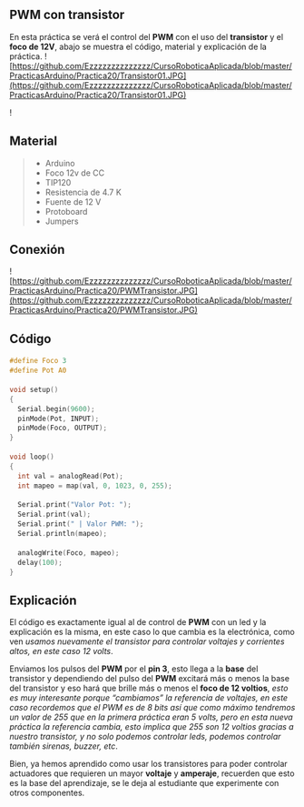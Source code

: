 ## PWM con transistor
En esta práctica se verá el control del **PWM** con el uso del **transistor** y el **foco de 12V**, abajo se muestra el código, material y explicación de la práctica.
![https://github.com/Ezzzzzzzzzzzzzz/CursoRoboticaAplicada/blob/master/PracticasArduino/Practica20/Transistor01.JPG](https://github.com/Ezzzzzzzzzzzzzz/CursoRoboticaAplicada/blob/master/PracticasArduino/Practica20/Transistor01.JPG)

!

## Material
> - Arduino
> - Foco 12v de CC
> - TIP120
> - Resistencia de 4.7 K
> - Fuente de 12 V
> - Protoboard
> - Jumpers

## Conexión
![https://github.com/Ezzzzzzzzzzzzzz/CursoRoboticaAplicada/blob/master/PracticasArduino/Practica20/PWMTransistor.JPG](https://github.com/Ezzzzzzzzzzzzzz/CursoRoboticaAplicada/blob/master/PracticasArduino/Practica20/PWMTransistor.JPG)

## Código
```c
#define Foco 3
#define Pot A0

void setup()
{
  Serial.begin(9600);
  pinMode(Pot, INPUT);
  pinMode(Foco, OUTPUT);
}

void loop()
{
  int val = analogRead(Pot);
  int mapeo = map(val, 0, 1023, 0, 255);
  
  Serial.print("Valor Pot: ");
  Serial.print(val);
  Serial.print(" | Valor PWM: ");
  Serial.println(mapeo);
  
  analogWrite(Foco, mapeo);
  delay(100);
}
```
## Explicación
El código es exactamente igual al de control de **PWM** con un led y la explicación es la misma, en este caso lo que cambia es la electrónica, como ven *usamos nuevamente el transistor para controlar voltajes y corrientes altos, en este caso 12 volts*.

Enviamos los pulsos del **PWM** por el **pin 3**, esto llega a la **base** del transistor y dependiendo del pulso del **PWM** excitará más o menos la base del transistor y eso hará que brille más o menos el **foco de 12 voltios**, *esto es muy interesante porque “cambiamos” la referencia de voltajes, en este caso recordemos que el PWM es de 8 bits así que como máximo tendremos un valor de 255 que en la primera práctica eran 5 volts, pero en esta nueva práctica la referencia cambia, esto implica que 255 son 12 voltios gracias a nuestro transistor, y no solo podemos controlar leds, podemos controlar también sirenas, buzzer, etc*.

Bien, ya hemos aprendido como usar los transistores para poder controlar actuadores que requieren un mayor **voltaje** y **amperaje**, recuerden que esto es la base del aprendizaje, se le deja al estudiante que experimente con otros componentes.

<!--stackedit_data:
eyJoaXN0b3J5IjpbMjYxNzE2MTQ1LDE1NjEzNDExOCwtMTM1MT
c5OTEyNF19
-->
